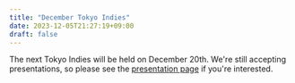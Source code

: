 ```yaml
---
title: "December Tokyo Indies"
date: 2023-12-05T21:27:19+09:00
draft: false
---
```


The next Tokyo Indies will be held on December 20th. We're still accepting presentations, so please see the [presentation page](/en/present) if you're interested.

